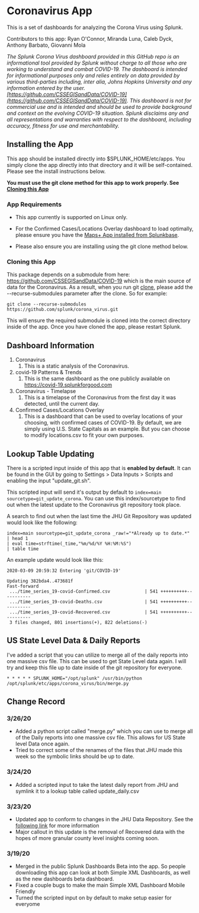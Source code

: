 # Coronavirus App

This is a set of dashboards for analyzing the Corona Virus using Splunk. 

Contributors to this app: Ryan O'Connor, Miranda Luna, Caleb Dyck, Anthony Barbato, Giovanni Mola

<em>The Splunk Corona Virus dashboard provided in this GitHub repo is an informational tool provided by Splunk without charge to all those who are working to understand and combat COVID-19.  The dashboard is intended for informational purposes only and relies entirely on data provided by various third-parties including, inter alia, Johns Hopkins University and any information entered by the user. [https://github.com/CSSEGISandData/COVID-19](https://github.com/CSSEGISandData/COVID-19). This dashboard is not for commercial use and is intended and should be used to provide background and context on the evolving COVID-19 situation.  Splunk disclaims any and all representations and warranties with respect to the dashboard, including accuracy, fitness for use and merchantability.</em>

## Installing the App

This app should be installed directly into $SPLUNK_HOME/etc/apps. You simply clone the app directly into that directory and it will be self-contained. Please see the install instructions below. 

**You must use the git clone method for this app to work properly. See [Cloning this App](#cloning-this-app)**

### App Requirements

* This app currently is supported on Linux only. 

* For the Confirmed Cases/Locations Overlay dashboard to load optimally, please ensure you have the [Maps+ App installed from Splunkbase](https://splunkbase.splunk.com/app/3124/). 

* Please also ensure you are installing using the git clone method below. 

### Cloning this App

This package depends on a submodule from here: https://github.com/CSSEGISandData/COVID-19 which is the main source of data for the Coronavirus. As a result, when you run git [clone](https://help.github.com/en/github/creating-cloning-and-archiving-repositories/cloning-a-repository), please add the --recurse-submodules parameter after the clone. So for example:

`git clone --recurse-submodules https://github.com/splunk/corona_virus.git`

This will ensure the required submodule is cloned into the correct directory inside of the app. Once you have cloned the app, please restart Splunk. 

## Dashboard Information

1. Coronavirus 
    1. This is a static analysis of the Coronavirus. 
1. covid-19 Patterns & Trends
    1. This is the same dashboard as the one publicly available on https://covid-19.splunkforgood.com 
1. Coronavirus - Timelapse
    1. This is a timelapse of the Coronavirus from the first day it was detected, until the current day. 
1. Confirmed Cases/Locations Overlay
    1. This is a dashboard that can be used to overlay locations of your choosing, with confirmed cases of COVID-19. By default, we are simply using U.S. State Capitals as an example. But you can choose to modify locations.csv to fit your own purposes. 
    
## Lookup Table Updating

There is a scripted input inside of this app that is **enabled by default**. It can be found in the GUI by going to Settings > Data Inputs > Scripts and enabling the input "update_git.sh". 

This scripted input will send it's output by default to `index=main sourcetype=git_update_corona`. You can use this index/sourcetype to find out when the latest update to the Coronavirus git repository took place. 

A search to find out when the last time the JHU Git Repository was updated would look like the following:

```
index=main sourcetype=git_update_corona _raw!="*Already up to date.*" 
| head 1 
| eval time=strftime(_time,"%m/%d/%Y %H:%M:%S") 
| table time
```

An example update would look like this:

```
2020-03-09 20:59:32	Entering 'git/COVID-19'

Updating 382bda4..473681f
Fast-forward
 .../time_series_19-covid-Confirmed.csv             | 541 ++++++++++-----------
 .../time_series_19-covid-Deaths.csv                | 541 ++++++++++-----------
 .../time_series_19-covid-Recovered.csv             | 541 ++++++++++-----------
 3 files changed, 801 insertions(+), 822 deletions(-)
 ```
 
## US State Level Data & Daily Reports

I've added a script that you can utilize to merge all of the daily reports into one massive csv file. This can be used to get State Level data again. I will try and keep this file up to date inside of the git repository for everyone. 

```
* * * * * SPLUNK_HOME="/opt/splunk" /usr/bin/python /opt/splunk/etc/apps/corona_virus/bin/merge.py
```
## Change Record

### 3/26/20
* Added a python script called "merge.py" which you can use to merge all of the Daily reports into one massive csv file. This allows for US State level Data once again. 
* Tried to correct some of the renames of the files that JHU made this week so the symbolic links should be up to date.
### 3/24/20
* Added a scripted input to take the latest daily report from JHU and symlink it to a lookup table called update_daily.csv
### 3/23/20
* Updated app to conform to changes in the JHU Data Repository. See the [following link](https://github.com/CSSEGISandData/COVID-19/issues/1250) for more information
* Major callout in this update is the removal of Recovered data with the hopes of more granular county level insights coming soon. 
### 3/19/20
* Merged in the public Splunk Dashboards Beta into the app. So people downloading this app can look at both Simple XML Dashboards, as well as the new dashboards beta dashboard.
* Fixed a couple bugs to make the main Simple XML Dashboard Mobile Friendly
* Turned the scripted input on by default to make setup easier for everyome
